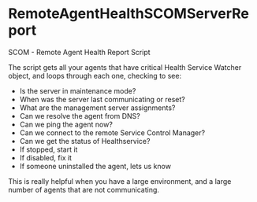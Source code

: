 # RemoteAgentHealthSCOMServerReport
SCOM - Remote Agent Health Report Script

The script gets all your agents that have critical Health Service Watcher object, and loops through each one, checking to see:

* Is the server in maintenance mode?
* When was the server last communicating or reset?
* What are the management server assignments?
* Can we resolve the agent from DNS?
* Can we ping the agent now?
* Can we connect to the remote Service Control Manager?
* Can we get the status of Healthservice?
* If stopped, start it
* If disabled, fix it
* If someone uninstalled the agent, lets us know

This is really helpful when you have a large environment, and a large number of agents that are not communicating.
